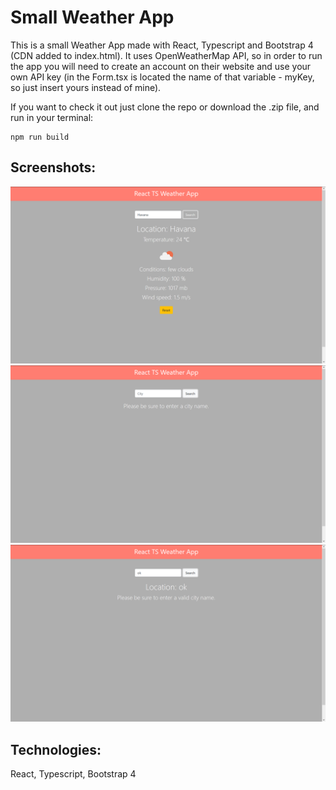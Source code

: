 # Small Weather App

This is a small Weather App made with React, Typescript and Bootstrap 4 (CDN added to index.html). It uses OpenWeatherMap API, so in order to run the app you will need to create an account on their website and use your own API key (in the Form.tsx is located the name of that variable - myKey, so just insert yours instead of mine).

If you want to check it out just clone the repo or download the .zip file, and run in your terminal: 
```
npm run build 

``` 
## Screenshots:
<img src="images/weather1.png" widht="300" /> <img src="images/weather2.png" widht="300" /> 
<img src="images/weather3.png" widht="300" /> 

## Technologies: 
React, Typescript, Bootstrap 4